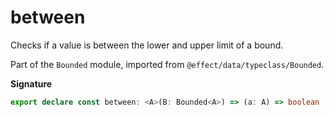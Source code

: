 # between

Checks if a value is between the lower and upper limit of a bound.

Part of the `Bounded` module, imported from `@effect/data/typeclass/Bounded`.

**Signature**

```ts
export declare const between: <A>(B: Bounded<A>) => (a: A) => boolean
```
